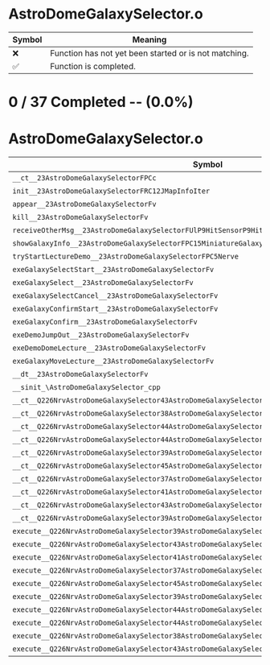 # AstroDomeGalaxySelector.o
| Symbol | Meaning 
| ------------- | ------------- 
| :x: | Function has not yet been started or is not matching. 
| :white_check_mark: | Function is completed. 


# 0 / 37 Completed -- (0.0%)
# AstroDomeGalaxySelector.o
| Symbol | Decompiled? |
| ------------- | ------------- |
| `__ct__23AstroDomeGalaxySelectorFPCc` | :x: |
| `init__23AstroDomeGalaxySelectorFRC12JMapInfoIter` | :x: |
| `appear__23AstroDomeGalaxySelectorFv` | :x: |
| `kill__23AstroDomeGalaxySelectorFv` | :x: |
| `receiveOtherMsg__23AstroDomeGalaxySelectorFUlP9HitSensorP9HitSensor` | :x: |
| `showGalaxyInfo__23AstroDomeGalaxySelectorFPC15MiniatureGalaxy` | :x: |
| `tryStartLectureDemo__23AstroDomeGalaxySelectorFPC5Nerve` | :x: |
| `exeGalaxySelectStart__23AstroDomeGalaxySelectorFv` | :x: |
| `exeGalaxySelect__23AstroDomeGalaxySelectorFv` | :x: |
| `exeGalaxySelectCancel__23AstroDomeGalaxySelectorFv` | :x: |
| `exeGalaxyConfirmStart__23AstroDomeGalaxySelectorFv` | :x: |
| `exeGalaxyConfirm__23AstroDomeGalaxySelectorFv` | :x: |
| `exeDemoJumpOut__23AstroDomeGalaxySelectorFv` | :x: |
| `exeDemoDomeLecture__23AstroDomeGalaxySelectorFv` | :x: |
| `exeGalaxyMoveLecture__23AstroDomeGalaxySelectorFv` | :x: |
| `__dt__23AstroDomeGalaxySelectorFv` | :x: |
| `__sinit_\AstroDomeGalaxySelector_cpp` | :x: |
| `__ct__Q226NrvAstroDomeGalaxySelector43AstroDomeGalaxySelectorNrvGalaxySelectStartFv` | :x: |
| `__ct__Q226NrvAstroDomeGalaxySelector38AstroDomeGalaxySelectorNrvGalaxySelectFv` | :x: |
| `__ct__Q226NrvAstroDomeGalaxySelector44AstroDomeGalaxySelectorNrvGalaxySelectCancelFv` | :x: |
| `__ct__Q226NrvAstroDomeGalaxySelector44AstroDomeGalaxySelectorNrvGalaxyConfirmStartFv` | :x: |
| `__ct__Q226NrvAstroDomeGalaxySelector39AstroDomeGalaxySelectorNrvGalaxyConfirmFv` | :x: |
| `__ct__Q226NrvAstroDomeGalaxySelector45AstroDomeGalaxySelectorNrvGalaxyConfirmCancelFv` | :x: |
| `__ct__Q226NrvAstroDomeGalaxySelector37AstroDomeGalaxySelectorNrvDemoJumpOutFv` | :x: |
| `__ct__Q226NrvAstroDomeGalaxySelector41AstroDomeGalaxySelectorNrvDemoDomeLectureFv` | :x: |
| `__ct__Q226NrvAstroDomeGalaxySelector43AstroDomeGalaxySelectorNrvGalaxyMoveLectureFv` | :x: |
| `__ct__Q226NrvAstroDomeGalaxySelector39AstroDomeGalaxySelectorNrvWaitStartDemoFv` | :x: |
| `execute__Q226NrvAstroDomeGalaxySelector39AstroDomeGalaxySelectorNrvWaitStartDemoCFP5Spine` | :x: |
| `execute__Q226NrvAstroDomeGalaxySelector43AstroDomeGalaxySelectorNrvGalaxyMoveLectureCFP5Spine` | :x: |
| `execute__Q226NrvAstroDomeGalaxySelector41AstroDomeGalaxySelectorNrvDemoDomeLectureCFP5Spine` | :x: |
| `execute__Q226NrvAstroDomeGalaxySelector37AstroDomeGalaxySelectorNrvDemoJumpOutCFP5Spine` | :x: |
| `execute__Q226NrvAstroDomeGalaxySelector45AstroDomeGalaxySelectorNrvGalaxyConfirmCancelCFP5Spine` | :x: |
| `execute__Q226NrvAstroDomeGalaxySelector39AstroDomeGalaxySelectorNrvGalaxyConfirmCFP5Spine` | :x: |
| `execute__Q226NrvAstroDomeGalaxySelector44AstroDomeGalaxySelectorNrvGalaxyConfirmStartCFP5Spine` | :x: |
| `execute__Q226NrvAstroDomeGalaxySelector44AstroDomeGalaxySelectorNrvGalaxySelectCancelCFP5Spine` | :x: |
| `execute__Q226NrvAstroDomeGalaxySelector38AstroDomeGalaxySelectorNrvGalaxySelectCFP5Spine` | :x: |
| `execute__Q226NrvAstroDomeGalaxySelector43AstroDomeGalaxySelectorNrvGalaxySelectStartCFP5Spine` | :x: |
